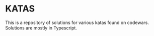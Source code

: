 # KATAS

This is a repository of solutions for various katas found on codewars. Solutions are mostly in Typescript.